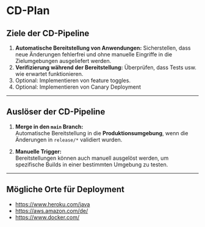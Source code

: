 # **CD-Plan**

## **Ziele der CD-Pipeline**
1. **Automatische Bereitstellung von Anwendungen:** Sicherstellen, dass neue Änderungen fehlerfrei und ohne manuelle Eingriffe in die Zielumgebungen ausgeliefert werden.
2. **Verifizierung während der Bereitstellung:** Überprüfen, dass Tests usw. wie erwartet funktionieren.
3. Optional: Implementieren von feature toggles.
4. Optional: Implementieren von Canary Deployment

---

## **Auslöser der CD-Pipeline**

1. **Merge in den `main` Branch:**  
   Automatische Bereitstellung in die **Produktionsumgebung**, wenn die Änderungen in `release/*` validiert wurden.
   
2. **Manuelle Trigger:**  
   Bereitstellungen können auch manuell ausgelöst werden, um spezifische Builds in einer bestimmten Umgebung zu testen.

---

## Mögliche Orte für Deployment
- https://www.heroku.com/java
- https://aws.amazon.com/de/
- https://www.docker.com/
